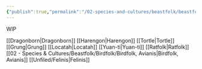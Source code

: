 ```yaml
---
{"publish":true,"permalink":"/02-species-and-cultures/beastfolk/beastfolk/"}
---
```



WIP 

[[Dragonborn\|Dragonborn]]
[[Harengon\|Harengon]]
[[Tortle\|Tortle]]
[[Grung\|Grung]]
[[Locatah\|Locatah]] 
[[Yuan-ti\|Yuan-ti]]
[[Ratfolk\|Ratfolk]]
[[02 - Species & Cultures/Beastfolk/Birdfolk/Birdfolk, Avianis\|Birdfolk, Avianis]]
[[Unfiled/Felinis\|Felinis]]